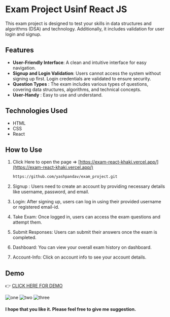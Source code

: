 # Exam Project Usinf React JS

This exam project is designed to test your skills in data structures and algorithms (DSA) and technology. Additionally, it includes validation for user login and signup.

## Features

- **User-Friendly Interface**: A clean and intuitive interface for easy navigation.
- **Signup and Login Validation**: Users cannot access the system without signing up first. Login credentials are validated to ensure security.
- **Question Types** : The exam includes various types of questions, covering data structures, algorithms, and technical concepts.
- **User-Handy** : Easy to use and understand.

## Technologies Used

- HTML
- CSS
- React
  
## How to Use

1. Click Here to open the page => [https://exam-react-khaki.vercel.app/](https://exam-react-khaki.vercel.app/)

   ```bash
   https://github.com/yashpandav/exam_project.git

2. Signup : Users need to create an account by providing necessary details like username, password, and email.

3. Login: After signing up, users can log in using their provided username or registered email-id.
  
4. Take Exam: Once logged in, users can access the exam questions and attempt them.

5. Submit Responses: Users can submit their answers once the exam is completed.

6. Dashboard: You can view your overall exam history on dashboard.

7. Account-Info: Click on account info to see your account details.

## Demo

 👉 [CLICK HERE FOR DEMO](https://exam-react-khaki.vercel.app/)
 
![one](home.png)
![two](singup.png)
![three](ac.png)

#### I hope that you like it. Please feel free to give me suggestion. 
